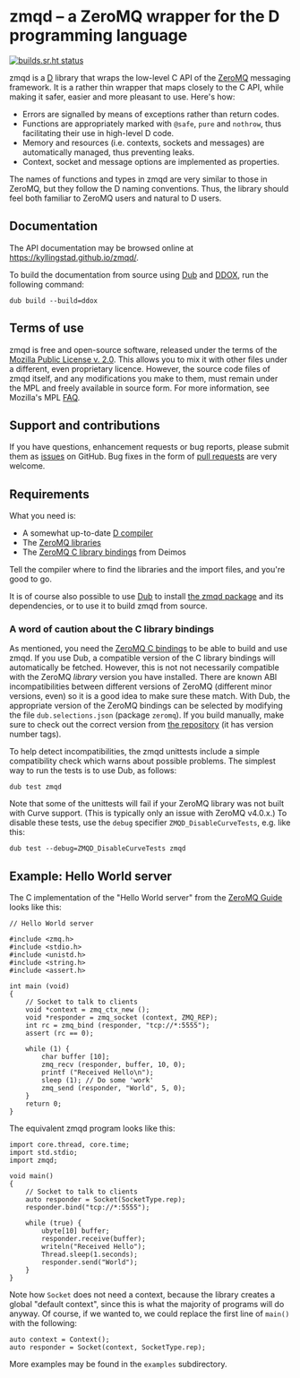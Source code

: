 zmqd – a ZeroMQ wrapper for the D programming language
======================================================

[![builds.sr.ht status](https://builds.sr.ht/~kyllingstad/zmqd.svg)](https://builds.sr.ht/~kyllingstad/zmqd?)

zmqd is a [D](https://dlang.org) library that wraps the low-level C API of
the [ZeroMQ](https://zeromq.org) messaging framework.
It is a rather thin wrapper that maps closely to the C API, while making it
safer, easier and more pleasant to use.  Here's how:

  * Errors are signalled by means of exceptions rather than return codes.
  * Functions are appropriately marked with `@safe`, `pure` and `nothrow`,
    thus facilitating their use in high-level D code.
  * Memory and resources (i.e. contexts, sockets and messages) are
    automatically managed, thus preventing leaks.
  * Context, socket and message options are implemented as properties.

The names of functions and types in zmqd are very similar to those in ZeroMQ,
but they follow the D naming conventions.  Thus, the library should feel
both familiar to ZeroMQ users and natural to D users.

## Documentation ##

The API documentation may be browsed online at
https://kyllingstad.github.io/zmqd/.

To build the documentation from source using [Dub](https://dub.pm/) and
[DDOX](https://github.com/rejectedsoftware/ddox), run the following command:

    dub build --build=ddox

## Terms of use ##

zmqd is free and open-source software, released under the terms of the
[Mozilla Public License v. 2.0](https://www.mozilla.org/en-US/MPL/2.0/).
This allows you to mix it with other files under a different, even proprietary licence.
However, the source code files of zmqd itself, and any modifications you make
to them,  must remain under the MPL and freely available in source form.  For
more information, see Mozilla's MPL [FAQ](https://www.mozilla.org/en-US/MPL/2.0/FAQ/).

## Support and contributions ##

If you have questions, enhancement requests or bug reports, please submit
them as [issues](https://github.com/kyllingstad/zmqd/issues) on GitHub.
Bug fixes in the form of [pull requests](https://github.com/kyllingstad/zmqd/pulls)
are very welcome.

## Requirements ##

What you need is:

  * A somewhat up-to-date [D compiler](https://dlang.org/download.html)
  * The [ZeroMQ libraries](https://zeromq.org/download/)
  * The [ZeroMQ C library bindings](https://github.com/D-Programming-Deimos/ZeroMQ)
    from Deimos

Tell the compiler where to find the libraries and the import files, and
you're good to go.

It is of course also possible to use [Dub](https://dub.pm/) to install
[the zmqd package](https://code.dlang.org/packages/zmqd) and its dependencies,
or to use it to build zmqd from source.

### A word of caution about the C library bindings ###

As mentioned, you need the
[ZeroMQ C bindings](https://github.com/D-Programming-Deimos/ZeroMQ) to be able
to build and use zmqd.  If you use Dub, a compatible version of the C
library bindings will automatically be fetched.  However, this is
not not necessarily compatible with the ZeroMQ *library* version you have
installed.  There are known ABI incompatibilities between different versions
of ZeroMQ (different minor versions, even) so it is a good idea to make sure
these match.  With Dub, the appropriate version of the ZeroMQ bindings can be
selected by modifying the file `dub.selections.json` (package `zeromq`).
If you build manually, make sure to check out the correct version from
[the repository](https://github.com/D-Programming-Deimos/ZeroMQ) (it has
version number tags).

To help detect incompatibilities, the zmqd unittests include a simple
compatibility check which warns about possible problems.  The simplest way
to run the tests is to use Dub, as follows:

    dub test zmqd

Note that some of the unittests will fail if your ZeroMQ library was not built
with Curve support.  (This is typically only an issue with ZeroMQ v4.0.x.)
To disable these tests, use the `debug` specifier `ZMQD_DisableCurveTests`,
e.g. like this:

    dub test --debug=ZMQD_DisableCurveTests zmqd

## Example: Hello World server ##

The C implementation of the "Hello World server" from the
[ZeroMQ Guide](http://zguide.zeromq.org/page:all) looks like this:

    // Hello World server

    #include <zmq.h>
    #include <stdio.h>
    #include <unistd.h>
    #include <string.h>
    #include <assert.h>

    int main (void)
    {
        // Socket to talk to clients
        void *context = zmq_ctx_new ();
        void *responder = zmq_socket (context, ZMQ_REP);
        int rc = zmq_bind (responder, "tcp://*:5555");
        assert (rc == 0);

        while (1) {
            char buffer [10];
            zmq_recv (responder, buffer, 10, 0);
            printf ("Received Hello\n");
            sleep (1); // Do some 'work'
            zmq_send (responder, "World", 5, 0);
        }
        return 0;
    }

The equivalent zmqd program looks like this:

    import core.thread, core.time;
    import std.stdio;
    import zmqd;

    void main()
    {
        // Socket to talk to clients
        auto responder = Socket(SocketType.rep);
        responder.bind("tcp://*:5555");

        while (true) {
            ubyte[10] buffer;
            responder.receive(buffer);
            writeln("Received Hello");
            Thread.sleep(1.seconds);
            responder.send("World");
        }
    }

Note how `Socket` does not need a context, because the library creates a global
"default context", since this is what the majority of programs will do anyway.
Of course, if we wanted to, we could replace the first line of `main()` with
the following:

    auto context = Context();
    auto responder = Socket(context, SocketType.rep);

More examples may be found in the `examples` subdirectory.
